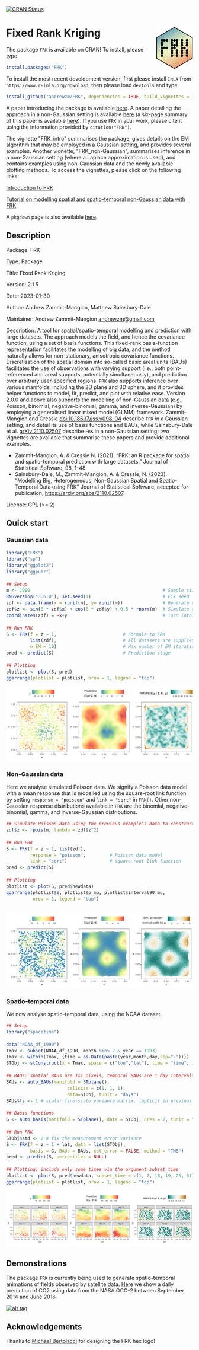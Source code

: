 <!-- [![Build Status](https://travis-ci.org/andrewzm/FRK.svg)](https://travis-ci.org/andrewzm/FRK)
[![codecov.io](https://codecov.io/github/andrewzm/FRK/coverage.svg?branch=master)](https://codecov.io/github/andrewzm/FRK?branch=master) -->

<a href="https://cran.r-project.org/package=FRK"
class="FRK-release"><img
src="https://www.r-pkg.org/badges/version/FRK"
alt="CRAN Status" /></a>

# Fixed Rank Kriging <img align="right" width="100" src="https://github.com/andrewzm/FRK/blob/master/man/figures/FRK_logo2.png?raw=true">


The package `FRK` is available on CRAN! To install, please type

```r
install.packages("FRK")
```

To install the most recent development version, first please install `INLA` from `https://www.r-inla.org/download`, then please load `devtools` and type

```r
install_github("andrewzm/FRK", dependencies = TRUE, build_vignettes = TRUE)
```



A paper introducing the package is available [here](https://www.jstatsoft.org/article/view/v098i04). A paper detailing the approach in a non-Gaussian setting is available [here](https://arxiv.org/abs/2110.02507) (a six-page summary of this paper is available [here](https://github.com/andrewzm/FRK/raw/master/FRKv2_6page.pdf)). If you use `FRK` in your work, please cite it using the information provided by `citation("FRK")`.

The vignette "FRK_intro" summarises the package, gives details on the EM algorithm that may be employed in a Gaussian setting, and provides several examples. Another vignette, "FRK_non-Gaussian", summarises inference in a non-Gaussian setting (where a Laplace approximation is used), and contains examples using non-Gaussian data and the newly available plotting methods. To access the vignettes, please click on the following links:

[Introduction to FRK](https://cran.r-project.org/web/packages/FRK/vignettes/FRK_intro.pdf)

[Tutorial on modelling spatial and spatio-temporal non-Gaussian data with FRK](https://cran.r-project.org/web/packages/FRK/vignettes/FRK_non-Gaussian.pdf)

 A `pkgdown` page is also available [here](https://andrewzm.github.io/FRK/). 


Description
------------

Package: FRK

Type: Package

Title: Fixed Rank Kriging

Version: 2.1.5

Date: 2023-01-30

Author: Andrew Zammit-Mangion, Matthew Sainsbury-Dale

Maintainer: Andrew Zammit-Mangion <andrewzm@gmail.com>

Description: A tool for spatial/spatio-temporal modelling and prediction with large datasets. The approach models the field, and hence the covariance function, using a set of basis functions. This fixed-rank basis-function representation facilitates the modelling of big data, and the method naturally allows for non-stationary, anisotropic covariance functions. Discretisation of the spatial domain into so-called basic areal units (BAUs) facilitates the use of observations with varying support (i.e., both point-referenced and areal supports, potentially simultaneously), and prediction over arbitrary user-specified regions. `FRK` also supports inference over various manifolds, including the 2D plane and 3D sphere, and it provides helper functions to model, fit, predict, and plot with relative ease. Version 2.0.0 and above also supports the modelling of non-Gaussian data (e.g., Poisson, binomial, negative-binomial, gamma, and inverse-Gaussian) by employing a generalised linear mixed model (GLMM) framework.  Zammit-Mangion and Cressie <doi:10.18637/jss.v098.i04> describe `FRK` in a Gaussian setting, and detail its use of basis functions and BAUs, while Sainsbury-Dale et al. <arXiv:2110.02507> describe `FRK` in a non-Gaussian setting; two vignettes are available that summarise these papers and provide additional examples.

* Zammit-Mangion, A. & Cressie N. (2021). “FRK: an R package for spatial and spatio-temporal prediction with large datasets.” Journal of Statistical Software, 98, 1-48.
* Sainsbury-Dale, M., Zammit-Mangion, A. & Cressie, N. (2023). “Modelling Big, Heterogeneous, Non-Gaussian Spatial and Spatio-Temporal Data using FRK” Journal of Statistical Software, accepted for publication, https://arxiv.org/abs/2110.02507.


License: GPL (>= 2)


Quick start
------------

### Gaussian data


```r
library("FRK")
library("sp")
library("ggplot2")
library("ggpubr")

## Setup
m <- 1000                                                  # Sample size
RNGversion("3.6.0"); set.seed(1)                           # Fix seed
zdf <- data.frame(x = runif(m), y= runif(m))               # Generate random locs
zdf$z <- sin(8 * zdf$x) + cos(8 * zdf$y) + 0.5 * rnorm(m)  # Simulate data
coordinates(zdf) = ~x+y                                    # Turn into sp object

## Run FRK
S <- FRK(f = z ~ 1,                         # Formula to FRK
         list(zdf),                         # All datasets are supplied in list
         n_EM = 10)                         # Max number of EM iterations
pred <- predict(S)                          # Prediction stage

## Plotting
plotlist <- plot(S, pred)
ggarrange(plotlist = plotlist, nrow = 1, legend = "top")

```

<!---
ggsave( 
  filename = "Gaussian_data.png", device = "png", 
  width = 10, height = 4,
  path = "man/figures/"
)
--->

![(Left) Gaussian data. (Centre) Predictions. (Right) Standard errors.](https://github.com/andrewzm/FRK/blob/master/man/figures/Gaussian_data.png?raw=true)

### Non-Gaussian data

Here we analyse simulated Poisson data. We signify a Poisson data model with a mean response that is modelled using the square-root link function by setting `response = "poisson"` and `link = "sqrt"` in `FRK()`. Other non-Gaussian response distributions available in `FRK` are the binomial, negative-binomial, gamma, and inverse-Gaussian distributions. 

```r
## Simulate Poisson data using the previous example's data to construct a mean 
zdf$z <- rpois(m, lambda = zdf$z^2)

## Run FRK
S <- FRK(f = z ~ 1, list(zdf),                          
         response = "poisson",         # Poisson data model
         link = "sqrt")                # square-root link function
pred <- predict(S)                            

## Plotting
plotlist <- plot(S, pred$newdata)
ggarrange(plotlist$z, plotlist$p_mu, plotlist$interval90_mu, 
          nrow = 1, legend = "top")
             
```    
<!---
ggsave( 
  filename = "Poisson_data.png", device = "png", 
  width = 10, height = 4,
  path = "man/figures/"
)
--->

![(Left) Poisson data. (Centre) Prediction of the mean response. (Right) Prediction interval width of the mean response.](https://github.com/andrewzm/FRK/blob/master/man/figures/Poisson_data.png?raw=true)


### Spatio-temporal data

We now analyse spatio-temporal data, using the NOAA dataset.

```r
## Setup
library("spacetime")

data("NOAA_df_1990")
Tmax <- subset(NOAA_df_1990, month %in% 7 & year == 1993)
Tmax <- within(Tmax, {time = as.Date(paste(year,month,day,sep="-"))})
STObj <- stConstruct(x = Tmax, space = c("lon","lat"), time = "time", interval = TRUE)

## BAUs: spatial BAUs are 1x1 pixels, temporal BAUs are 1 day intervals
BAUs <- auto_BAUs(manifold = STplane(), 
                       cellsize = c(1, 1, 1),    
                       data=STObj, tunit = "days")
BAUs$fs <- 1 # scalar fine-scale variance matrix, implicit in previous examples

## Basis functions
G <- auto_basis(manifold = STplane(), data = STObj, nres = 2, tunit = "days")

## Run FRK
STObj$std <- 2 # fix the measurement error variance
S <- FRK(f = z ~ 1 + lat, data = list(STObj), 
         basis = G, BAUs = BAUs, est_error = FALSE, method = "TMB")
pred <- predict(S, percentiles = NULL)

## Plotting: include only some times via the argument subset_time
plotlist <- plot(S, pred$newdata, subset_time = c(1, 7, 13, 19, 25, 31)) 
ggarrange(plotlist = plotlist, nrow = 1, legend = "top") 
```

<!---
## Apply a labeller so the facet shows day x rather than just x
facet_names <- paste0("day ", unique(pred$newdata$t))
names(facet_names) <- unique(pred$newdata$t)
plotlist <- lapply(plotlist, function(gg) gg + facet_wrap(~t, labeller = as_labeller(facet_names)))
  
ggsave( 
  ggarrange(plotlist = plotlist, nrow = 1, legend = "top"),
  filename = "ST_data.png", device = "png", 
  width = 12.5, height = 3.8,
  path = "man/figures/"
)
--->

![(Left) Prediction of spatio-temporal process. (Right) Prediction interval width.](https://github.com/andrewzm/FRK/blob/master/man/figures/ST_data.png?raw=true)


[//]: # (Currently `FRK` is not installing on OSX with `build_vignettes=TRUE` as it fails to find `texi2dvi`. Set `build_vignettes=FALSE` to ensure installation. Then download the `.Rnw` file in the `vignettes` folder and compile the pdf file separately in `RStudio` with `knitr`. )


Demonstrations
--------------

The package `FRK` is currently being used to generate spatio-temporal animations of fields observed by satellite data. [Here](https://www.youtube.com/watch?v=_kPa8VoeSdM) we show a daily prediction of CO2 using data from the NASA OCO-2 between September 2014 and June 2016.

[![alt tag](https://img.youtube.com/vi/ENx4CIZdoQk/0.jpg)](https://www.youtube.com/watch?v=ENx4CIZdoQk)

Acknowledgements
--------------

Thanks to [Michael Bertolacci](https://mbertolacci.github.io/) for designing the FRK hex logo!
